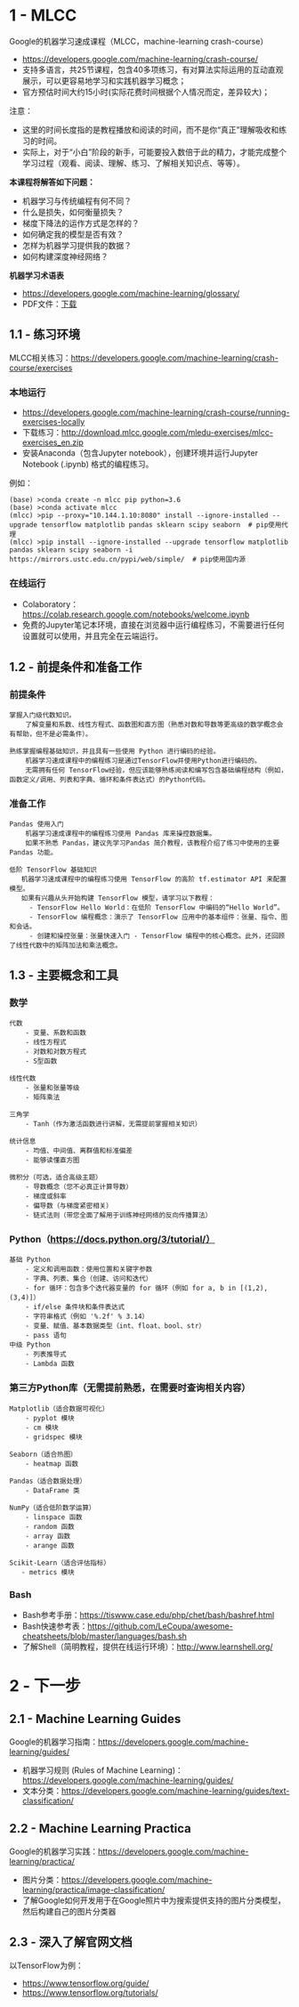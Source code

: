 # 1 - MLCC
Google的机器学习速成课程（MLCC，machine-learning crash-course）
- https://developers.google.com/machine-learning/crash-course/
- 支持多语言，共25节课程，包含40多项练习，有对算法实际运用的互动直观展示，可以更容易地学习和实践机器学习概念；
- 官方预估时间大约15小时(实际花费时间根据个人情况而定，差异较大)；

注意：
- 这里的时间长度指的是教程播放和阅读的时间，而不是你“真正”理解吸收和练习的时间。
- 实际上，对于“小白”阶段的新手，可能要投入数倍于此的精力，才能完成整个学习过程（观看、阅读、理解、练习、了解相关知识点、等等）。

**本课程将解答如下问题：**
- 机器学习与传统编程有何不同？
- 什么是损失，如何衡量损失？
- 梯度下降法的运作方式是怎样的？
- 如何确定我的模型是否有效？
- 怎样为机器学习提供我的数据？
- 如何构建深度神经网络？

**机器学习术语表**
- https://developers.google.com/machine-learning/glossary/    
- PDF文件：[下载](https://files.cnblogs.com/files/anliven/GoogleMLCC%E6%9C%BA%E5%99%A8%E5%AD%A6%E4%B9%A0%E6%9C%AF%E8%AF%AD%E8%A1%A8.zip)


## 1.1 - 练习环境
MLCC相关练习：https://developers.google.com/machine-learning/crash-course/exercises

### 本地运行
- https://developers.google.com/machine-learning/crash-course/running-exercises-locally
- 下载练习：http://download.mlcc.google.com/mledu-exercises/mlcc-exercises_en.zip
- 安装Anaconda（包含Jupyter notebook），创建环境并运行Jupyter Notebook (.ipynb) 格式的编程练习。

例如：
```
(base) >conda create -n mlcc pip python=3.6
(base) >conda activate mlcc
(mlcc) >pip --proxy="10.144.1.10:8080" install --ignore-installed --upgrade tensorflow matplotlib pandas sklearn scipy seaborn  # pip使用代理
(mlcc) >pip install --ignore-installed --upgrade tensorflow matplotlib pandas sklearn scipy seaborn -i https://mirrors.ustc.edu.cn/pypi/web/simple/  # pip使用国内源
```

### 在线运行
- Colaboratory： https://colab.research.google.com/notebooks/welcome.ipynb
- 免费的Jupyter笔记本环境，直接在浏览器中运行编程练习，不需要进行任何设置就可以使用，并且完全在云端运行。


## 1.2 - 前提条件和准备工作
### 前提条件
```
掌握入门级代数知识。 
    了解变量和系数、线性方程式、函数图和直方图（熟悉对数和导数等更高级的数学概念会有帮助，但不是必需条件）。

熟练掌握编程基础知识，并且具有一些使用 Python 进行编码的经验。
    机器学习速成课程中的编程练习是通过TensorFlow并使用Python进行编码的。
    无需拥有任何 TensorFlow经验，但应该能够熟练阅读和编写包含基础编程结构（例如，函数定义/调用、列表和字典、循环和条件表达式）的Python代码。
```

### 准备工作
```
Pandas 使用入门
    机器学习速成课程中的编程练习使用 Pandas 库来操控数据集。
    如果不熟悉 Pandas，建议先学习Pandas 简介教程，该教程介绍了练习中使用的主要 Pandas 功能。

低阶 TensorFlow 基础知识
   机器学习速成课程中的编程练习使用 TensorFlow 的高阶 tf.estimator API 来配置模型。
   如果有兴趣从头开始构建 TensorFlow 模型，请学习以下教程：
     - TensorFlow Hello World：在低阶 TensorFlow 中编码的“Hello World”。
     - TensorFlow 编程概念：演示了 TensorFlow 应用中的基本组件：张量、指令、图和会话。
     - 创建和操控张量：张量快速入门 - TensorFlow 编程中的核心概念。此外，还回顾了线性代数中的矩阵加法和乘法概念。
```


## 1.3 - 主要概念和工具
### 数学
```
代数
    - 变量、系数和函数
    - 线性方程式
    - 对数和对数方程式
    - S型函数

线性代数
    - 张量和张量等级
    - 矩阵乘法

三角学
    - Tanh（作为激活函数进行讲解，无需提前掌握相关知识）

统计信息
    - 均值、中间值、离群值和标准偏差
    - 能够读懂直方图

微积分（可选，适合高级主题）
    - 导数概念（您不必真正计算导数）
    - 梯度或斜率
    - 偏导数（与梯度紧密相关）
    - 链式法则（带您全面了解用于训练神经网络的反向传播算法）
```

### Python（https://docs.python.org/3/tutorial/）
```
基础 Python
    - 定义和调用函数：使用位置和关键字参数
    - 字典、列表、集合（创建、访问和迭代）
    - for 循环：包含多个迭代器变量的 for 循环（例如 for a, b in [(1,2), (3,4)]）
    - if/else 条件块和条件表达式
    - 字符串格式（例如 '%.2f' % 3.14）
    - 变量、赋值、基本数据类型（int、float、bool、str）
    - pass 语句
中级 Python
    - 列表推导式
    - Lambda 函数
```

### 第三方Python库（无需提前熟悉，在需要时查询相关内容）
```
Matplotlib（适合数据可视化）
    - pyplot 模块
    - cm 模块
    - gridspec 模块

Seaborn（适合热图）
    - heatmap 函数

Pandas（适合数据处理）
    - DataFrame 类

NumPy（适合低阶数学运算）
    - linspace 函数
    - random 函数
    - array 函数
    - arange 函数

Scikit-Learn（适合评估指标）
   - metrics 模块
```

### Bash
- Bash参考手册：https://tiswww.case.edu/php/chet/bash/bashref.html
- Bash快速参考表：https://github.com/LeCoupa/awesome-cheatsheets/blob/master/languages/bash.sh
- 了解Shell（简明教程，提供在线运行环境）：http://www.learnshell.org/



# 2 - 下一步
## 2.1 - Machine Learning Guides
Google的机器学习指南：https://developers.google.com/machine-learning/guides/
- 机器学习规则 (Rules of Machine Learning)： https://developers.google.com/machine-learning/guides/
- 文本分类：https://developers.google.com/machine-learning/guides/text-classification/


## 2.2 - Machine Learning Practica
Google的机器学习实践：https://developers.google.com/machine-learning/practica/
- 图片分类：https://developers.google.com/machine-learning/practica/image-classification/
- 了解Google如何开发用于在Google照片中为搜索提供支持的图片分类模型，然后构建自己的图片分类器


## 2.3 - 深入了解官网文档 
以TensorFlow为例：
- https://www.tensorflow.org/guide/
- https://www.tensorflow.org/tutorials/
